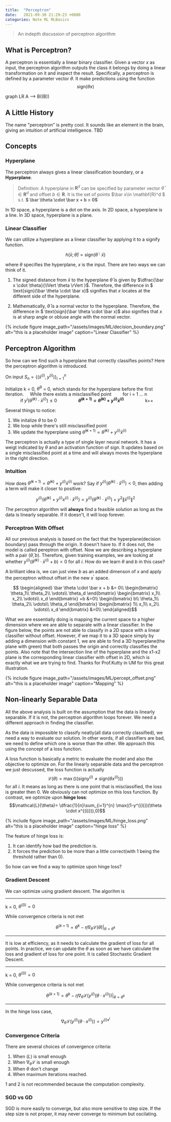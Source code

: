 ```yaml
---
title:  "Perceptron"
date:   2021-09-30 21:29:23 +0800
categories: Note ML MLBasics
---
```


> An indepth discussion of perceptron algorithm

## What is Perceptron?

A perceptron is essentially a linear binary classifier. Given a vector $x$ as input, the perceptron algorithm outputs the class it belongs by doing a linear transformation on it and inspect the result. Specifically, a perceptron is defined by a parameter vector $\theta$. It make predictions using the function
$$ \text{sign}(\theta x) $$

<div class="mermaid">
graph LR
    A --> B((B))
     
</div>


## A Little History

The name "perceptron" is pretty cool. It sounds like an element in the brain, giving an intuition of artificial intelligence.
TBD

## Concepts 


### Hyperplane

The perceptron always gives a linear classification boundary, or a **Hyperplane**. 
> Definition: A hyperplane in $\mathbf{R}^d$ can be specified by parameter vector $\bar\theta \in \mathbf{R}^d$ and offset $b \in \mathbf{R}$. It is the set of points $\bar x\in \mathbf{R}^d $   s.t.   **$ \bar \theta \cdot \bar x + b = 0$**

In 1D space, a hyperplane is a dot on the axis. In 2D space, a hyperplane is a line. In 3D space, hyperplane is a plane.

### Linear Classifier

We can utilize a hyperplane as a linear classifier by applying it to a signify function.

$$ h(\bar x; \bar \theta) = \text{sign}(\bar \theta \cdot \bar x) $$

where $\theta$ specifies the hyperplane, $x$ is the input. There are two ways we can think of it. 

1. The signed distance from $\bar x$ to the hyperplane $\bar \theta$ is given by $\dfrac{\bar x \cdot \theta}{\lVert  \theta \rVert }$. Therefore, the difference in $ \text{sign}(\bar \theta \cdot \bar x)$ signifies that $x$ locates at the different side of the hyperplane.

2.  Mathematically, $\bar \theta$ is a normal vector to the hyperplane. Therefore, the difference in $ \text{sign}(\bar \theta \cdot \bar x)$ also signifies that $x$ is at sharp angle or obtuse angle with the normal vector.

{% include figure image_path="/assets/images/ML/decision_boundary.png" alt="this is a placeholder image" caption="Linear Classifier" %}

## Perceptron Algorithm

So how can we find such a hyperplane that correctly classifies points? Here the perceptron algorithm is introduced.

On input $S_n = \{(\bar x^{(i)}, y^{(i)})\}^n_{i=1}$

Initialize k = 0, $\bar \theta^{0}$ = 0, which stands for the hyperplane before the first iteration.
    While there exists a misclassified point
        for i = 1 ... n
            if $y^{i}(\bar \theta^{(k)}\cdot \bar x^{(i)})\leq 0$
                **$\bar \theta^{(k+1)} = \bar \theta^{(k)} + y^{(i)}\bar x^{(i)}$**
                k++

Several things to notice:
1. We initalize $\theta$ to be 0
2. We loop while there's still misclassified point
3. We update the hyperplane using $\bar \theta^{(k+1)} = \bar \theta^{(k)} + y^{(i)}\bar x^{(i)}$

The perceptron is actually a type of single layer neural network. It has a weigt indicated by $\theta$ and an activation function of $\text{sign}$. It updates based on a single misclassified point at a time and will always moves the hyperplane in the right direction. 

### Intuition

How does $\bar \theta^{(k+1)} = \bar \theta^{(k)} + y^{(i)}\bar x^{(i)}$ work? Say if  $y^{(i)} (\bar \theta^{(k)} \cdot \bar x^{(i)}) < 0$, then adding a term will make it closer to positive:

 $$y^{(i)} (\bar \theta^{(k)} + y^{(i)}x^{(i)}\cdot \bar x^{(i)})= y^{(i)} (\bar \theta^{(k)} \cdot \bar x^{(i)}) + y^2 \lVert\bar x^{(i)}\rVert^2$$

The perceptron algorithm will **always** find a feasible solution as long as the data is linearly separable. If it doesn't, it will loop forever.

### Perceptron With Offset

All our previous analysis is based on the fact that the hyperplane(decision boundary) pass through the origin. It doesn't have to. If it does not, the model is called pereptron with offset. Now we are describing a hyperplane with a pair $(\bar \theta, b)$. Therefore, given training examples, we are looking at whether $y^{(i)} (\bar \theta^{(k)} \cdot \bar x^{(i)} + b) < 0$ for all $i$. How do we learn $\theta$ and $b$ in this case?

A brilliant idea is, we can just view $b$ as an added dimenson of $x$ and apply the perceptron without offset in the new $x^\prime$ space.

$$
\begin{aligned}
 \bar \theta \cdot \bar x + b &= 0\\
 \begin{bmatrix}
     \theta_1\\
     \theta_2\\
     \vdots\\
     \theta_d
 \end{bmatrix}
  \begin{bmatrix}
     x_1\\
     x_2\\
     \vdots\\
     x_d
 \end{bmatrix} 
 +b &=0\\
  \begin{bmatrix}
    b\\
     \theta_1\\
     \theta_2\\
     \vdots\\
     \theta_d
 \end{bmatrix}
  \begin{bmatrix}
        1\\
     x_1\\
     x_2\\
     \vdots\\
     x_d
 \end{bmatrix} 
 &=0\\  
\end{aligned}$$

What we are essentially doing is mapping the current space to a higher dimension where we are able to separate with a linear classifier. In the figure below, the points are not able to classify in a 2D space with a linear classifier without offset. However, if we map it to a 3D space simply by adding a dimension with constant 1, we are able to find a 3D hyperplane(the plane with green) that both passes the origin and correctly classifies the points. Also note that the intersection line of the hyperplane and the x1-x2 plane is the corresponding linear classifier with offset in 2D, which is exactly what we are trying to find. Thanks for Prof.Kutty in UM for this great illustration.

{% include figure image_path="/assets/images/ML/percept_offset.png" alt="this is a placeholder image" caption="Mapping" %}


## Non-linearly Separable Data

All the above analysis is built on the assumption that the data is linearly separable. If it is not, the perceptron algorithm loops forever. We need a different approach in finding the classifier.

As the data is impossible to classify neatly(all data correctly classified), we need a way to evaluate our solution. In other words, if all classifiers are bad, we need to define which one is worse than the other. We approach this using the concept of a loss function.

A loss function is basically a metric to evaluate the model and also the objective to optimize on. For the linearly separable data and the perceptron we just descussed, the loss function is actually
$$\mathcal{L}(\theta) = \max(\mathbb{I}(\text{sign}y^{(i)}\neq \text{sign}(\theta x^{(i)}))) $$ for all $i$. It means as long as there is one point that is misclassified, the loss is greater then 0. We obviously can not optimize on this loss function. By contrast, we optimize upon **hinge loss**: $$\mathcal{L}(\theta)= \dfrac{1}{n}\sum_{i=1}^{n} \max((1-y^{(i)})(\theta \cdot x^{(i)})),0)$$

{% include figure image_path="/assets/images/ML/hinge_loss.png" alt="this is a placeholder image" caption="hinge loss" %}

The feature of hinge loss is:
1. It can identify how bad the prediction is.
2. It forces the prediction to be more than a little correct(with 1 being the threshold rather than 0).

So how can we find a way to optimize upon hinge loss?

### Gradient Descent

We can optimize using gradient descent. The algorihm is 

---

k = 0, $\theta^{(0)} = 0$

While convergence criteria is not met

$$\theta^{(k+1)} = \theta^{k} - \eta\nabla_{\theta}\mathcal{L}(\theta)\lvert_{\theta = \theta^k}$$

---

It is low at efficiency, as it needs to calculate the gradient of loss for all points. In practice, we can update the $\theta$ as soon as we have calculate the loss and gradient of loss for one point. It is called Stochastic Gradient Descent.


---
k = 0, $\theta^{(0)} = 0$

While convergence criteria is not met

$$\theta^{(k+1)} = \theta^{k} - \eta\nabla_{\theta}\mathcal{L}(y^{(i)}(\theta \cdot x^{(i)}))\lvert_{\theta = \theta^k}$$

---

In the hinge loss case, $$\nabla_{\theta}\mathcal{L}(y^{(i)}(\theta \cdot x^{(i)})) = y^{(i)x^{i}}$$

### Convergence Criteria

There are several choices of convergence criteria:

1. When $\mathcal(L)$ is small enough
2. When $\nabla_{\theta}\mathcal{L}$ is small enough
3. When $\theta$ don't change
4. When maximum iterations reached.

1 and 2 is not recommended because the computation complexity.

### SGD vs GD
SGD is more easily to converge, but also more sensitive to step size. If the step size is not proper, it may never converge to minimum but oscilating.